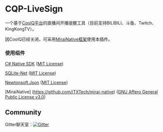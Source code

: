 # CQP-LiveSign
一个基于[CoolQ平台](https://cqp.cc/forum.php)的直播间开播提醒工具（目前支持BILIBILI、斗鱼、Twitch、KingKongTV）。

因CoolQ已经关闭，可采用[MiraiNative框架](https://github.com/iTXTech/mirai-native)使用本插件。

### 使用组件

[C# Native SDK](https://github.com/Jie2GG/Native.Csharp.Frame/) ([MIT License](https://github.com/Jie2GG/Native.Csharp.Frame/blob/Final/LICENSE))

[SQLite-Net](https://github.com/praeclarum/sqlite-net) ([MIT License](https://archive.codeplex.com/?p=sqlitepcl))

[Newtonsoft.Json](https://github.com/JamesNK/Newtonsoft.Json) ([MIT License](https://raw.githubusercontent.com/JamesNK/Newtonsoft.Json/master/LICENSE.md))

[MiraiNative] (https://github.com/iTXTech/mirai-native) ([GNU Affero General Public License v3.0](https://raw.githubusercontent.com/iTXTech/mirai-native/master/LICENSE))

## Community
Gitter聊天室：[![Gitter](https://badges.gitter.im/MikuAlphaBot/community.svg)](https://gitter.im/MikuAlphaBot/community?utm_source=badge&utm_medium=badge&utm_campaign=pr-badge)
